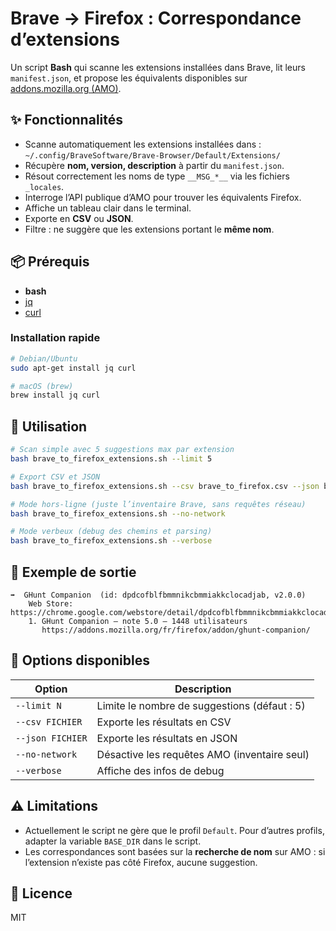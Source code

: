 # Brave → Firefox : Correspondance d’extensions

Un script **Bash** qui scanne les extensions installées dans Brave, lit leurs `manifest.json`, et propose les équivalents disponibles sur [addons.mozilla.org (AMO)](https://addons.mozilla.org).

## ✨ Fonctionnalités
- Scanne automatiquement les extensions installées dans : `~/.config/BraveSoftware/Brave-Browser/Default/Extensions/`
- Récupère **nom, version, description** à partir du `manifest.json`.
- Résout correctement les noms de type `__MSG_*__` via les fichiers `_locales`.
- Interroge l’API publique d’AMO pour trouver les équivalents Firefox.
- Affiche un tableau clair dans le terminal.
- Exporte en **CSV** ou **JSON**.
- Filtre : ne suggère que les extensions portant le **même nom**.

## 📦 Prérequis
- **bash**
- [jq](https://stedolan.github.io/jq/)
- [curl](https://curl.se/)

### Installation rapide
```bash
# Debian/Ubuntu
sudo apt-get install jq curl

# macOS (brew)
brew install jq curl
````

## 🚀 Utilisation

```bash
# Scan simple avec 5 suggestions max par extension
bash brave_to_firefox_extensions.sh --limit 5

# Export CSV et JSON
bash brave_to_firefox_extensions.sh --csv brave_to_firefox.csv --json brave_to_firefox.json

# Mode hors-ligne (juste l’inventaire Brave, sans requêtes réseau)
bash brave_to_firefox_extensions.sh --no-network

# Mode verbeux (debug des chemins et parsing)
bash brave_to_firefox_extensions.sh --verbose
```

## 📂 Exemple de sortie

```text
➡  GHunt Companion  (id: dpdcofblfbmmnikcbmmiakkclocadjab, v2.0.0)
    Web Store: https://chrome.google.com/webstore/detail/dpdcofblfbmmnikcbmmiakkclocadjab
    1. GHunt Companion — note 5.0 — 1448 utilisateurs
       https://addons.mozilla.org/fr/firefox/addon/ghunt-companion/
```

## 🔧 Options disponibles

| Option           | Description                                  |
| ---------------- | -------------------------------------------- |
| `--limit N`      | Limite le nombre de suggestions (défaut : 5) |
| `--csv FICHIER`  | Exporte les résultats en CSV                 |
| `--json FICHIER` | Exporte les résultats en JSON                |
| `--no-network`   | Désactive les requêtes AMO (inventaire seul) |
| `--verbose`      | Affiche des infos de debug                   |

## ⚠️ Limitations

* Actuellement le script ne gère que le profil `Default`.
  Pour d’autres profils, adapter la variable `BASE_DIR` dans le script.
* Les correspondances sont basées sur la **recherche de nom** sur AMO : si l’extension n’existe pas côté Firefox, aucune suggestion.

## 📄 Licence
MIT
